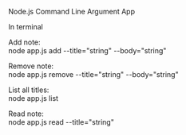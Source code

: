 Node.js Command Line Argument App

In terminal

Add note:<br/>
node app.js add --title="string" --body="string"

Remove note:<br/>
node app.js remove --title="string" --body="string"

List all titles:<br/>
node app.js list

Read note:<br/>
node app.js read --title="string"
